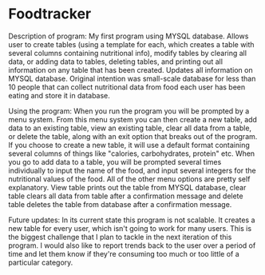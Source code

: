 # Foodtracker


Description of program:
My first program using MYSQL database. Allows user to create tables (using a template for each, which creates a table with several columns containing nutritional info), modify tables by clearing all data, or adding data to tables, deleting tables, and printing out all information on any table that has been created. Updates all information on MYSQL database. Original intention was small-scale database for less than 10 people that can collect nutritional data from food each user has been eating and store it in database.

Using the program:
When you run the program you will be prompted by a menu system. From this menu system you can then create a new table, add data to an existing table, view an existing table, clear all data from a table, or delete the table, along with an exit option that breaks out of the program. If you choose to create a new table, it will use a default format containing several columns of things like "calories, carbohydrates, protein" etc. When you go to add data to a table, you will be prompted several times individually to input the name of the food, and input several integers for the nutritional values of the food. All of the other menu options are pretty self explanatory. View table prints out the table from MYSQL database, clear table clears all data from table after a confirmation message and delete table deletes the table from database after a confirmation message.

Future updates:
In its current state this program is not scalable. It creates a new table for every user, which isn't going to work for many users. This is the biggest challenge that I plan to tackle in the next iteration of this program. I would also like to report trends back to the user over a period of time and let them know if they're consuming too much or too little of a particular category. 


